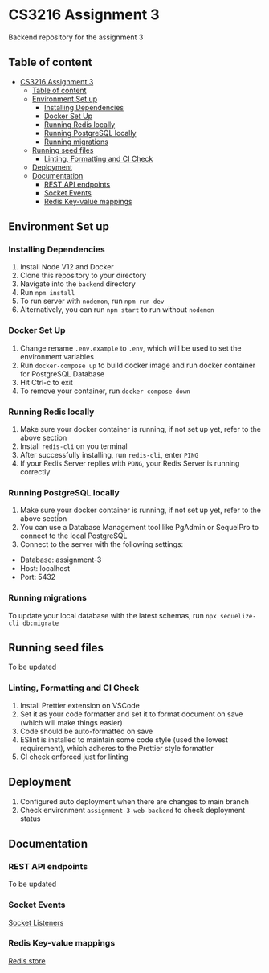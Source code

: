 # CS3216 Assignment 3

Backend repository for the assignment 3

## Table of content

- [CS3216 Assignment 3](#cs3216-assignment-3)
  - [Table of content](#table-of-content)
  - [Environment Set up](#environment-set-up)
    - [Installing Dependencies](#installing-dependencies)
    - [Docker Set Up](#docker-set-up)
    - [Running Redis locally](#running-redis-locally)
    - [Running PostgreSQL locally](#running-postgresql-locally)
    - [Running migrations](#running-migrations)
  - [Running seed files](#running-seed-files)
    - [Linting, Formatting and CI Check](#linting-formatting-and-ci-check)
  - [Deployment](#deployment)
  - [Documentation](#documentation)
    - [REST API endpoints](#rest-api-endpoints)
    - [Socket Events](#socket-events)
    - [Redis Key-value mappings](#redis-key-value-mappings)

## Environment Set up

### Installing Dependencies

1. Install Node V12 and Docker
2. Clone this repository to your directory
3. Navigate into the `backend` directory
4. Run `npm install`
5. To run server with `nodemon`, run `npm run dev`
6. Alternatively, you can run `npm start` to run without `nodemon`

### Docker Set Up

1. Change rename `.env.example` to `.env`, which will be used to set the environment variables
2. Run `docker-compose up` to build docker image and run docker container for PostgreSQL Database
3. Hit Ctrl-c to exit
4. To remove your container, run `docker compose down`

### Running Redis locally

1. Make sure your docker container is running, if not set up yet, refer to the above section
2. Install `redis-cli` on you terminal
3. After successfully installing, run `redis-cli`, enter `PING`
4. If your Redis Server replies with `PONG`, your Redis Server is running correctly

### Running PostgreSQL locally

1. Make sure your docker container is running, if not set up yet, refer to the above section
2. You can use a Database Management tool like PgAdmin or SequelPro to connect to the local PostgreSQL
3. Connect to the server with the following settings:

- Database: assignment-3
- Host: localhost
- Port: 5432

### Running migrations

To update your local database with the latest schemas, run `npx sequelize-cli db:migrate`

## Running seed files

To be updated

### Linting, Formatting and CI Check

1. Install Prettier extension on VSCode
2. Set it as your code formatter and set it to format document on save (which will make things easier)
3. Code should be auto-formatted on save
4. ESlint is installed to maintain some code style (used the lowest requirement), which adheres to the Prettier style formatter
5. CI check enforced just for linting

## Deployment

1. Configured auto deployment when there are changes to main branch
2. Check environment `assignment-3-web-backend` to check deployment status

## Documentation

### REST API endpoints

To be updated

### Socket Events

[Socket Listeners](docs/Socket.Events.md)

### Redis Key-value mappings

[Redis store](docs/Redis.Storage.md)
